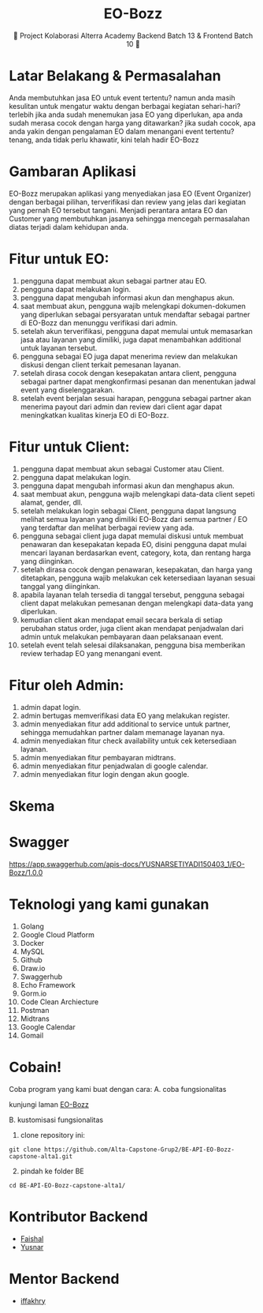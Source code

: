 <h1 align="center">EO-Bozz</h1>

<p align="center">
   💫 Project Kolaborasi Alterra Academy Backend Batch 13 & Frontend Batch 10 💫
</div>

# Latar Belakang & Permasalahan 

Anda membutuhkan jasa EO untuk event tertentu? 
namun anda masih kesulitan untuk mengatur waktu dengan berbagai kegiatan sehari-hari? 
terlebih jika anda sudah menemukan jasa EO yang diperlukan, apa anda sudah merasa cocok dengan harga yang ditawarkan?
jika sudah cocok, apa anda yakin dengan pengalaman EO dalam menangani event tertentu?
tenang, anda tidak perlu khawatir, kini telah hadir EO-Bozz

# Gambaran Aplikasi

EO-Bozz merupakan aplikasi yang menyediakan jasa EO (Event Organizer) dengan berbagai pilihan, terverifikasi dan review yang jelas dari kegiatan yang pernah EO tersebut tangani. Menjadi perantara antara EO dan Customer yang membutuhkan jasanya sehingga mencegah permasalahan diatas terjadi dalam kehidupan anda.

# Fitur untuk EO:

1. pengguna dapat membuat akun sebagai partner atau EO.
2. pengguna dapat melakukan login.
3. pengguna dapat mengubah informasi akun dan menghapus akun.
4. saat membuat akun, pengguna wajib melengkapi dokumen-dokumen yang diperlukan sebagai persyaratan untuk mendaftar sebagai partner di EO-Bozz dan menunggu verifikasi dari admin.
5. setelah akun terverifikasi, pengguna dapat memulai untuk memasarkan jasa atau layanan yang dimiliki, juga dapat menambahkan additional untuk layanan tersebut.
6. pengguna sebagai EO juga dapat menerima review dan melakukan diskusi dengan client terkait pemesanan layanan.
7. setelah dirasa cocok dengan kesepakatan antara client, pengguna sebagai partner dapat mengkonfirmasi pesanan dan menentukan jadwal event yang diselenggarakan.
8. setelah event berjalan sesuai harapan, pengguna sebagai partner akan menerima payout dari admin dan review dari client agar dapat meningkatkan kualitas kinerja EO di EO-Bozz.

# Fitur untuk Client:

1. pengguna dapat membuat akun sebagai Customer atau Client.
2. pengguna dapat melakukan login.
3. pengguna dapat mengubah informasi akun dan menghapus akun.
4. saat membuat akun, pengguna wajib melengkapi data-data client sepeti alamat, gender, dll.
5. setelah melakukan login sebagai Client, pengguna dapat langsung melihat semua layanan yang dimiliki EO-Bozz dari semua partner / EO yang terdaftar dan melihat berbagai review yang ada.
6. pengguna sebagai client juga dapat memulai diskusi untuk membuat penawaran dan kesepakatan kepada EO, disini pengguna dapat mulai mencari layanan berdasarkan event, category, kota, dan rentang harga yang diinginkan.
7. setelah dirasa cocok dengan penawaran, kesepakatan, dan harga yang ditetapkan, pengguna wajib melakukan cek ketersediaan layanan sesuai tanggal yang diinginkan.
8. apabila layanan telah tersedia di tanggal tersebut, pengguna sebagai client dapat melakukan pemesanan dengan melengkapi data-data yang diperlukan.
9. kemudian client akan mendapat email secara berkala di setiap perubahan status order, juga client akan mendapat penjadwalan dari admin untuk melakukan pembayaran daan pelaksanaan event.
10. setelah event telah selesai dilaksanakan, pengguna bisa memberikan review terhadap EO yang menangani event.

# Fitur oleh Admin:

1. admin dapat login.
2. admin bertugas memverifikasi data EO yang melakukan register.
3. admin menyediakan fitur add additional to service untuk partner, sehingga memudahkan partner dalam memanage layanan nya.
4. admin menyediakan fitur check availability untuk cek ketersediaan layanan.
5. admin menyediakan fitur pembayaran midtrans.
6. admin menyediakan fitur penjadwalan di google calendar.
7. admin menyediakan fitur login dengan akun google.

# Skema



# Swagger

https://app.swaggerhub.com/apis-docs/YUSNARSETIYADI150403_1/EO-Bozz/1.0.0

# Teknologi yang kami gunakan

1. Golang
2. Google Cloud Platform
3. Docker
4. MySQL
5. Github
6. Draw.io
7. Swaggerhub
8. Echo Framework
9. Gorm.io
10. Code Clean Archiecture
11. Postman
12. Midtrans
13. Google Calendar
14. Gomail

# Cobain!

Coba program yang kami buat dengan cara:
A. coba fungsionalitas

kunjungi laman [EO-Bozz](https://irisminty.my.id)

B. kustomisasi fungsionalitas

1. clone repository ini:
```
git clone https://github.com/Alta-Capstone-Grup2/BE-API-EO-Bozz-capstone-alta1.git
```
2. pindah ke folder BE
```
cd BE-API-EO-Bozz-capstone-alta1/
```

# Kontributor Backend

- [Faishal](https://github.com/mfaishal882)
- [Yusnar](https://github.com/yusnarsetiyadi)

# Mentor Backend

- [iffakhry](https://github.com/iffakhry) 
